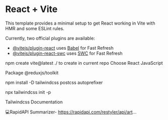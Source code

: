 # React + Vite

This template provides a minimal setup to get React working in Vite with HMR and some ESLint rules.

Currently, two official plugins are available:

- [@vitejs/plugin-react](https://github.com/vitejs/vite-plugin-react/blob/main/packages/plugin-react/README.md) uses [Babel](https://babeljs.io/) for Fast Refresh
- [@vitejs/plugin-react-swc](https://github.com/vitejs/vite-plugin-react-swc) uses [SWC](https://swc.rs/) for Fast Refresh


npm create vite@latest
./ to create in current repo
Choose React JavaScript

Package
@reduxjs/toolkit

npm install -D tailwindcss postcss autoprefixer

npx tailwindcss init -p

Tailwindcss Documentation

💻RapidAPI Summarizer- https://rapidapi.com/restyler/api/art...

